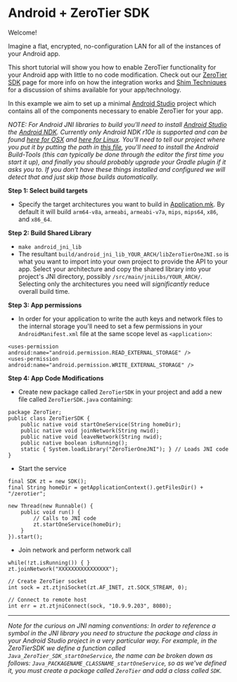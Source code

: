 Android + ZeroTier SDK
====

Welcome!

Imagine a flat, encrypted, no-configuration LAN for all of the instances of your Android app.

This short tutorial will show you how to enable ZeroTier functionality for your Android app with little to no code modification. Check out our [ZeroTier SDK](https://www.zerotier.com/blog) page for more info on how the integration works and [Shim Techniques](https://www.zerotier.com/blog) for a discussion of shims available for your app/technology.

In this example we aim to set up a minimal [Android Studio](https://developer.android.com/studio/index.html) project which contains all of the components necessary to enable ZeroTier for your app.

*NOTE: For Android JNI libraries to build you'll need to install [Android Studio](https://developer.android.com/studio/index.html) the [Android NDK](https://developer.android.com/ndk/index.html). Currently only Android NDK r10e is supported and can be found [here for OSX](http://dl.google.com/android/repository/android-ndk-r10e-darwin-x86_64.zip) and [here for Linux](http://dl.google.com/android/repository/android-ndk-r10e-linux-x86_64.zip). You'll need to tell our project where you put it by putting the path in [this file](android/proj/local.properties), you'll need to install the Android Build-Tools (this can typically be done through the editor the first time you start it up), and finally you should probably upgrade your Gradle plugin if it asks you to. If you don't have these things installed and configured we will detect that and just skip those builds automatically.*

**Step 1: Select build targets**
 - Specify the target architectures you want to build in [Application.mk](android/java/jni/Application.mk). By default it will build `arm64-v8a`, `armeabi`, `armeabi-v7a`, `mips`, `mips64`, `x86`, and `x86_64`.

**Step 2: Build Shared Library**
 - `make android_jni_lib`
 - The resultant `build/android_jni_lib_YOUR_ARCH/libZeroTierOneJNI.so` is what you want to import into your own project to provide the API to your app. Select your architecture and copy the shared library into your project's JNI directory, possibly `/src/main/jniLibs/YOUR_ARCH/`. Selecting only the architectures you need will *significantly* reduce overall build time.

**Step 3: App permissions**

 - In order for your application to write the auth keys and network files to the internal storage you'll need to set a few permissions in your `AndroidManifest.xml` file at the same scope level as `<application>`:

```
<uses-permission android:name="android.permission.READ_EXTERNAL_STORAGE" />
<uses-permission android:name="android.permission.WRITE_EXTERNAL_STORAGE" />
```

**Step 4: App Code Modifications**
 - Create new package called `ZeroTierSDK` in your project and add a new file called `ZeroTierSDK.java` containing:

```
package ZeroTier;
public class ZeroTierSDK {
    public native void startOneService(String homeDir);
    public native void joinNetwork(String nwid);
    public native void leaveNetwork(String nwid);
    public native boolean isRunning();
    static { System.loadLibrary("ZeroTierOneJNI"); } // Loads JNI code
}
```

 - Start the service

```
final SDK zt = new SDK();
final String homeDir = getApplicationContext().getFilesDir() + "/zerotier";

new Thread(new Runnable() {
    public void run() {
        // Calls to JNI code
        zt.startOneService(homeDir);
    }
}).start();
```

 - Join network and perform network call

```
while(!zt.isRunning()) { }
zt.joinNetwork("XXXXXXXXXXXXXXXX");

// Create ZeroTier socket
int sock = zt.ztjniSocket(zt.AF_INET, zt.SOCK_STREAM, 0);

// Connect to remote host
int err = zt.ztjniConnect(sock, "10.9.9.203", 8080);
```

***

*Note for the curious on JNI naming conventions: In order to reference a symbol in the JNI library you need to structure the package and class in your Android Studio project in a very particular way. For example, in the ZeroTierSDK we define a function called `Java_ZeroTier_SDK_startOneService`, the name can be broken down as follows: `Java_PACKAGENAME_CLASSNAME_startOneService`, so as we've defined it, you must create a package called `ZeroTier` and add a class called `SDK`.* 


